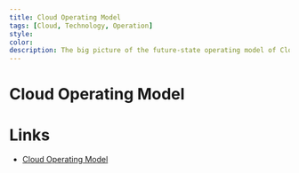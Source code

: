 ```yaml
---
title: Cloud Operating Model
tags: [Cloud, Technology, Operation]
style:
color:
description: The big picture of the future-state operating model of Cloud.
---
```


# Cloud Operating Model

# Links

-  [Cloud Operating Model](https://medium.com/swlh/cloud-operating-model-413cd5bb4147)

